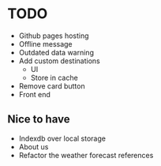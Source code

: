 # TODO

- Github pages hosting
- Offline message
- Outdated data warning
- Add custom destinations
  - UI
  - Store in cache
- Remove card button
- Front end

## Nice to have
- Indexdb over local storage
- About us
- Refactor the weather forecast references
